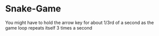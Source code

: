 # Snake-Game


You might have to hold the arrow key for about 1/3rd of a second as the game loop repeats itself 3 times a second

